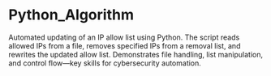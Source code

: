 # Python_Algorithm
Automated updating of an IP allow list using Python. The script reads allowed IPs from a file, removes specified IPs from a removal list, and rewrites the updated allow list. Demonstrates file handling, list manipulation, and control flow—key skills for cybersecurity automation.
